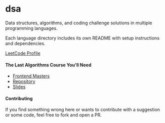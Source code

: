 # dsa

Data structures, algorithms, and coding challenge solutions in multiple programming languages.

Each language directory includes its own README with setup instructions and dependencies.

[LeetCode Profile][leetcode]

#### The Last Algorithms Course You'll Need

- [Frontend Masters][femasters]
- [Repository][repo]
- [Slides][slides]

#### Contributing

If you find something wrong here or wants to contribute with a suggestion or
some code, feel free to fork and open a PR.

[femasters]: https://frontendmasters.com/courses/algorithms
[leetcode]: https://leetcode.com/u/ifdiego
[repo]: https://github.com/ThePrimeagen/fem-algos
[slides]: https://theprimeagen.github.io/fem-algos
